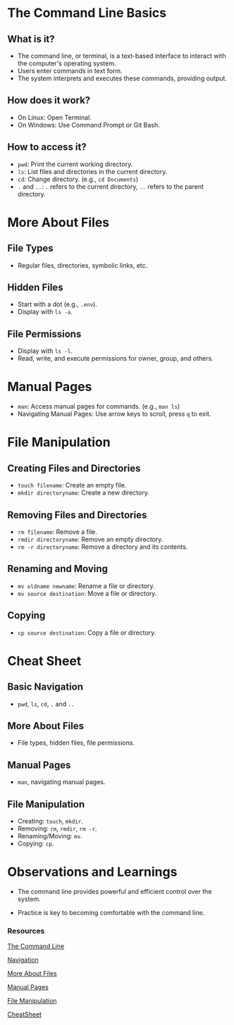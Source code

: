 # The Command Line Basics

## What is it?
- The command line, or terminal, is a text-based interface to interact with the computer's operating system.
- Users enter commands in text form.
- The system interprets and executes these commands, providing output.

## How does it work?
- On Linux: Open Terminal.
- On Windows: Use Command Prompt or Git Bash.

## How to access it?
- `pwd`: Print the current working directory.
- `ls`: List files and directories in the current directory.
- `cd`: Change directory. (e.g., `cd Documents`)
- `.` and `..`: `.` refers to the current directory, `..` refers to the parent directory.

# More About Files

## File Types
- Regular files, directories, symbolic links, etc.

## Hidden Files
- Start with a dot (e.g., `.env`).
- Display with `ls -a`.

## File Permissions
- Display with `ls -l`.
- Read, write, and execute permissions for owner, group, and others.

# Manual Pages

- `man`: Access manual pages for commands. (e.g., `man ls`)
- Navigating Manual Pages: Use arrow keys to scroll, press `q` to exit.

# File Manipulation

## Creating Files and Directories
- `touch filename`: Create an empty file.
- `mkdir directoryname`: Create a new directory.

## Removing Files and Directories
- `rm filename`: Remove a file.
- `rmdir directoryname`: Remove an empty directory.
- `rm -r directoryname`: Remove a directory and its contents.

## Renaming and Moving
- `mv oldname newname`: Rename a file or directory.
- `mv source destination`: Move a file or directory.

## Copying
- `cp source destination`: Copy a file or directory.

# Cheat Sheet

## Basic Navigation
- `pwd`, `ls`, `cd`, `.` and `..`

## More About Files
- File types, hidden files, file permissions.

## Manual Pages
- `man`, navigating manual pages.

## File Manipulation
- Creating: `touch`, `mkdir`.
- Removing: `rm`, `rmdir`, `rm -r`.
- Renaming/Moving: `mv`.
- Copying: `cp`.

# Observations and Learnings

- The command line provides powerful and efficient control over the system.

- Practice is key to becoming comfortable with the command line.

### Resources

[The Command Line](https://ryanstutorials.net/linuxtutorial/commandline.php)

[Navigation](https://ryanstutorials.net/linuxtutorial/navigation.php)

[More About Files](https://ryanstutorials.net/linuxtutorial/aboutfiles.php)

[Manual Pages](https://ryanstutorials.net/linuxtutorial/manual.php)

[File Manipulation](https://ryanstutorials.net/linuxtutorial/filemanipulation.php)

[CheatSheet](https://ryanstutorials.net/linuxtutorial/cheatsheet.php)
